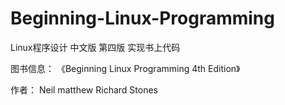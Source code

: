 # Beginning-Linux-Programming
Linux程序设计 中文版 第四版 实现书上代码

图书信息：
《Beginning Linux Programming 4th Edition》

作者：
    Neil matthew
    Richard Stones
    
